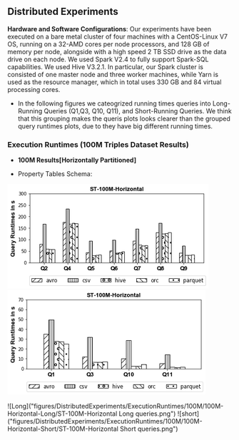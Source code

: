 ## Distributed Experiments

**Hardware and Software Configurations**: Our experiments have been executed on a bare metal cluster of four machines with a CentOS-Linux V7 OS, running on a 32-AMD cores per node processors, and 128 GB of memory per node, alongside with a high speed 2 TB SSD drive as the data drive on each node. We used Spark V2.4 to fully support Spark-SQL capabilities. We used Hive V3.2.1. In particular, our Spark cluster is consisted of one master node and three worker machines, while Yarn is used as the resource manager, which in total uses 330 GB and 84 virtual processing cores.

- In the following figures we cateogrized running times queries into Long-Running Queries (Q1,Q3, Q10, Q11), and Short-Running Queries. We think that this grouping makes the queris plots looks clearer than the grouped query runtimes plots, due to they have big different running times.

### Execution Runtimes (100M Triples Dataset Results)

* **100M Results[Horizontally Partitioned]**
- Property Tables Schema:

<img src="figures/DistributedExperiments/ExecutionRuntimes/100M/100M-Horizontal-Long/ST-100M-Horizontal Long queries.png" alt="spark" > <img src="figures/DistributedExperiments/ExecutionRuntimes/100M/100M-Horizontal-Short/ST-100M-Horizontal Short queries.png" alt="spark" >


![Long]("figures/DistributedExperiments/ExecutionRuntimes/100M/100M-Horizontal-Long/ST-100M-Horizontal Long queries.png") ![short]("figures/DistributedExperiments/ExecutionRuntimes/100M/100M-Horizontal-Short/ST-100M-Horizontal Short queries.png")


